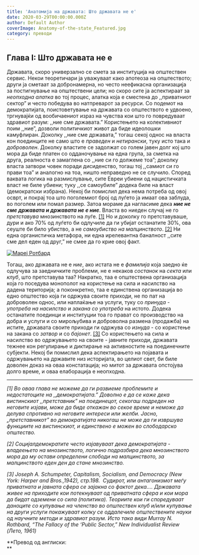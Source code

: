 ```yaml
---
title: 'Анатомија на државата: Што државата не е'
date: 2020-03-29T00:00:00.000Z
author: Default Author
coverImage: Anatomy-of-the-state_Featured.jpg
category: преводи
---
```


## Глава I: Што државата не е

Државата, скоро универзално се смета за институција на општествен сервис. Некои теоретичари ja уважуваат како апотеоза на општеството; други ја сметаат за добронамерна, но често неефикасна организација за постигнување на општествени цели; но скоро сите ја аспектираат за _неопходна алатка_ во тој процес, алатка која е сместена до ,,приватниот сектор” и често победува во натпреварот за ресурси. Со подемот на демократијата, поистоветување на државата со општеството е удвоено, тргнувајќи од вообичаениот израз на чувства кои што го повредуваат здравиот разум: ,,ние сме државата.” Користењето на колективниот поим ,,ние”, дозволи политичкиот живот да биде идеолошки камуфлиран. Доколку ,,ние сме државата,” тогаш секој однос на власта кон поединците не само што е _праведен_ и _нетирански_, туку исто така и _доброволен_. Доколку властите се задолжат со голем јавен долг кој што мора да биде платен со одданочување на една група, за сметка на друга, реалноста е замаглена со ,,ние си го должеме тоа”; доколку власта затвори човек поради дисиденство, тогаш тој ,,самиот си го прави тоа” и аналогно на тоа, ништо неправедно не се случило. Според ваквата логика на размислување, сите Евреи убиени од нацистичката власт не биле убиени; туку ,,се самоубиле” додека биле на власт (демократски избрана). Некој би помислил дека нема потреба од овој осврт, и покрај тоа што поголемиот број од луѓето ја имаат ова заблуда, во поголем или помал размер. Затоа мораме да нагласиме дека **_ние не сме државата и државата не е ние_**. Власта во ниеден случај не го _претставува_ мнозинството на луѓе. [\[1\]](#footnote1) Но и доколку го претставуваше, дури и ако 70% од луѓето би одлучиле да ги убијат останатите 30%, ова сеуште би било убиство, а не _самоубиство на малцинството_. [\[2\]](#footnote2) Ни една органистичка метафора, ни една ирелевантна баналност ,,сите сме дел еден од друг,” не смее да го крие овој факт.

[![Мареј Ротбард](https://fee.org/media/27429/murray_rothbard.jpg?anchor=center&mode=crop&height=466&widthratio=2.0171673819742489270386266094&rnd=131672371480000000)](https://fee.org/media/27429/murray_rothbard.jpg?anchor=center&mode=crop&height=466&widthratio=2.0171673819742489270386266094&rnd=131672371480000000)

Тогаш, ако државата не е _ние_, ако истата не е _фамилија_ која заедно ќе одлучува за заедничките проблеми, не е некаков _состанок_ на _секта_ или _клуб_, што претставува таа? Накратко, таа е општествена организација која го поседува монополот на користење на сила и насилство на дадена територија; а поконкретно, таа е единствена организација во едно општество која ги одржува своите приходи, не по пат на доброволен однос, или наплаќање на услуги, туку со _принуда - употреба на насилство_ и _закана со употреба_ на истото. Додека останатите поединци и институции тоа го прават со производство на добра и услуги и со мирољубива и доброволна размена (продажба) на истите, државата своите приходи ги одржува со _изнуда_ - со користење на закана со _затвор_ и со _бајонет_. [\[3\]](#footnote3) Со користењето на сила и насилство во одржувањето на своите - јавните приходи, државата тежнее кон регулирање и диктирање на активностите на поединечните субјекти. Некој би помислил дека аспектирањето на појавата и одржувањето на државите низ историјата, во целиот свет, би биле доволен доказ на оваа констатација; но митот за државата опстојува долго време, и оваа елаборација е неопходна.

* * *

_\[1\] Во оваа глава не можеме да ги развиеме проблемите и недостатоците на ,,демократијата.” Доволно е да се каже дека вистинскиот ,,претставник” на поединецот, секогаш подреден на неговите изјави, може да биде откажан во секое време и неможе да делува спротивно на неговите интереси или желби. Јасно, „претставникот” во демократијата никогаш не може да ги извршува функциите на вистинскиот, и единствено е можен во слободарско општество._

_\[2\] Социјалдемократите често изјавуваат дека демократијата - владеењето на мнозинството, логично подразбира дека мнозинството мора да му остави определени слободи на малцинството, за малцинството еден ден да стане мнозинство._ 

_\[3\] Joseph A. Schumpeter, Capitalism, Socialism, and Democracy (New York: Harper and Bros.,1942), стр.198.  Судирот, или антагонизмот меѓу приватната и јавната сфера се зајакна со фактот дека.... Државата живее на приходите кои потекнуваат од приватната сфера и кои мора да бидат одземени со сила (политика). Теориите кои ги споредуваат даноците со купување на членство во општествен клуб и/или купување на други услуги покажуваат колку се оддалечиле општествените науки од научните методи и здравиот разум. Исто така види Murray N. Rothbard, “The Fallacy of the ‘Public Sector,” New Individualist Review (Лето, 1961)_

**Превод од англиски:  
**
